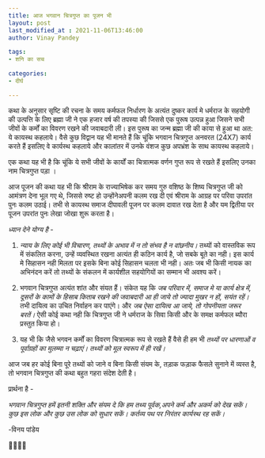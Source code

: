 ```yaml
---
title: आज भगवान चित्रगुप्त का पूजन भी
layout: post
last_modified_at : 2021-11-06T13:46:00
author: Vinay Pandey

tags:
- शनि का सच

categories:
- दीर्घ

---
```


कथा के अनुसार सृष्टि की रचना के समय कर्मफल निर्धारण के अत्यंत दुष्कर  कार्य मे धर्मराज के सहयोगी की उत्पत्ति के लिए ब्रह्मा जी ने एक हजार वर्ष की तपस्या की जिससे एक पुरूष उत्पन्न हुआ जिसने सभी जीवों के कर्मों का विवरण रखने की जवाबदारी ली। इस पुरूष का जन्म ब्रह्मा जी की काया से हुआ था अत: ये कायस्थ कहलाये। वैसे कुछ विद्वान यह भी मानते हैं कि चूंकि भगवान चित्रगुप्त अनवरत (24X7) कार्य करते हैं इसलिए वे कार्यस्थ कहलाये और कालांतर में उनके वंशज कुछ अपभ्रंश के साथ कायस्थ कहलाये। 

एक कथा यह भी है कि चूंकि ये सभी जीवों के कार्यों का चित्रात्मक वर्णन गुप्त रूप से रखते हैं इसलिए उनका नाम चित्रगुप्त पड़ा । 

आज पूजन की कथा यह भी कि श्रीराम के राज्याभिषेक कर समय गुरु वशिष्ठ के शिष्य चित्रगुप्त जी को आमंत्रण देना भूल गए थे, जिससे रुष्ट हो उन्होंनेअपनी कलम रख दी एवं श्रीराम के आग्रह पर परिवा उपरांत पुनः कलम उठाई। तभी से कायस्थ समाज दीपावली पूजन पर कलम दावात रख देता है और यम द्वितीया पर पूजन उपरांत पुनः लेखा जोखा शुरू करता है। 

*ध्यान देने योग्य है* - 

1. *न्याय के लिए कोई भी विचारण, तथ्यों के अभाव में न तो संभव है न वांछनीय।* तथ्यों को वास्तविक रूप में संकलित करना, उन्हें व्यवस्थित रखना अत्यंत ही कठिन कार्य है, जो सबके बूते का नही। इस कार्य मे सिहासन नही मिलता पर इसके बिना कोई सिहासन चलता भी नही। अतः जब भी किसी नायक का अभिनंदन करें तो तथ्यों के संकलन में कार्यशील सहयोगियों का सम्मान भी अवश्य करें।

2. भगवान चित्रगुप्त अत्यंत शांत और संयत हैं। संकेत यह कि *जब परिवार में, समाज मे या कार्य क्षेत्र में, दूसरों के कामों के हिसाब किताब रखने की जवाबदारी आ ही जाये तो ज्यादा मुखर न हों, सयंत रहें।* तभी दायित्व का उचित निर्वाहन कर पाएंगे। और *जब ऐसा दायित्व आ जाये, तो गोपनीयता जरूर बरतें।*  ऐसी कोई कथा नही कि चित्रगुप्त जी ने धर्मराज के सिवा किसी और के समक्ष कर्मफल ब्यौरा प्रस्तुत किया हो। 

3. यह भी कि जैसे भगवन कर्मों का विवरण चित्रात्मक रूप से रखते हैं वैसे ही हम भी *तथ्यों पर  धारणाओं व पूर्वाग्रहों का मुलम्मा न चढ़ाएं। तथ्यों को मूल स्वरूप में ही रखें।* 

आज जब हर कोई बिना पूरे तथ्यों को जाने व बिना किसी संयम के, तड़ाक फड़ाक फैसले सुनाने में व्यस्त है, तो भगवान चित्रगुप्त की कथा बहुत गहरा संदेश देती है। 

प्रार्थना है -

*भगवान चित्रगुप्त हमें इतनी शक्ति और संयम दे कि हम तथ्य पूर्वक,अपने कर्म और अकर्म को देख सकें। कुछ इस लोक और कुछ उस लोक को सुधार सकें। कर्तव्य पथ पर निरंतर कार्यस्थ रह सकें।*

-विनय पांडेय

🙏🌷🌷🙏
